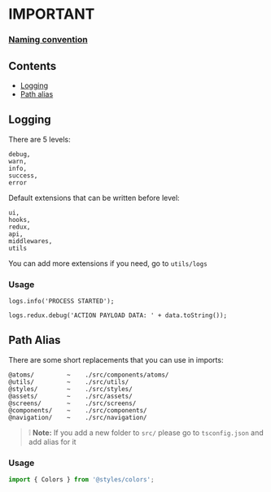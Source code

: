 # IMPORTANT
### [Naming convention](docs/NAMING_CONVENTION.md)

## Contents
- [Logging](#logging)
- [Path alias](#path-alias)

## Logging

There are 5 levels:
```
debug,
warn,
info,
success,
error
```
Default extensions that can be written before level:
```
ui,
hooks,
redux,
api,
middlewares,
utils
```
You can add more extensions if you need, go to `utils/logs`
### Usage
`logs.info('PROCESS STARTED');`

`logs.redux.debug('ACTION PAYLOAD DATA: ' + data.toString());`

## Path Alias

There are some short replacements that you can use in imports:
```
@atoms/         ~    ./src/components/atoms/
@utils/         ~    ./src/utils/
@styles/        ~    ./src/styles/
@assets/        ~    ./src/assets/
@screens/       ~    ./src/screens/
@components/    ~    ./src/components/
@navigation/    ~    ./src/navigation/
```
> :grey_exclamation: **Note:** If you add a new folder to `src/` please go to `tsconfig.json` and add alias for it
### Usage
```ts
import { Colors } from '@styles/colors';
```
